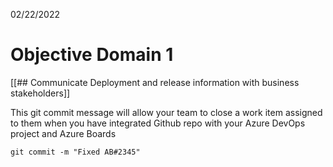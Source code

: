 02/22/2022
# Objective Domain 1 
[[## Communicate Deployment and release information with business stakeholders]]

This git commit message will allow your team to close a work item assigned to them when you have integrated Github repo with your Azure DevOps project and Azure Boards

`git commit -m "Fixed AB#2345"`